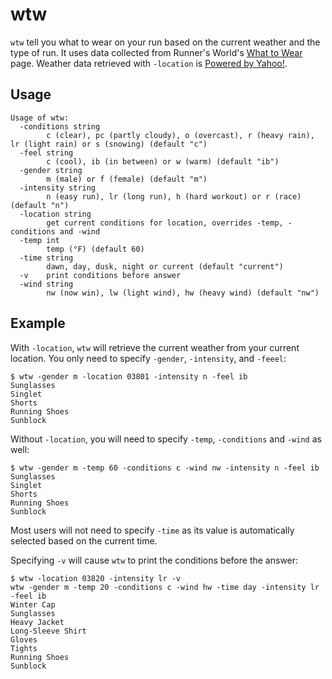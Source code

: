 wtw
===

`wtw` tell you what to wear on your run based on the current weather
and the type of run.  It uses data collected from Runner's
World's [What to Wear](http://www.runnersworld.com/what-to-wear) page.
Weather data retrieved with `-location`
is [Powered by Yahoo!](https://www.yahoo.com/?ilc=401).

## Usage

```
Usage of wtw:
  -conditions string
    	c (clear), pc (partly cloudy), o (overcast), r (heavy rain), lr (light rain) or s (snowing) (default "c")
  -feel string
    	c (cool), ib (in between) or w (warm) (default "ib")
  -gender string
    	m (male) or f (female) (default "m")
  -intensity string
    	n (easy run), lr (long run), h (hard workout) or r (race) (default "n")
  -location string
    	get current conditions for location, overrides -temp, -conditions and -wind
  -temp int
    	temp (°F) (default 60)
  -time string
    	dawn, day, dusk, night or current (default "current")
  -v	print conditions before answer
  -wind string
    	nw (now win), lw (light wind), hw (heavy wind) (default "nw")
```

## Example

With `-location`, `wtw` will retrieve the current weather from your
current location.  You only need to specify `-gender`, `-intensity`,
and `-feeel`:

```
$ wtw -gender m -location 03801 -intensity n -feel ib
Sunglasses
Singlet
Shorts
Running Shoes
Sunblock
```

Without `-location`, you will need to specify `-temp`, `-conditions`
and `-wind` as well:

```
$ wtw -gender m -temp 60 -conditions c -wind nw -intensity n -feel ib
Sunglasses
Singlet
Shorts
Running Shoes
Sunblock
```

Most users will not need to specify `-time` as its value is
automatically selected based on the current time.

Specifying `-v` will cause `wtw` to print the conditions before the
answer:

```
$ wtw -location 03820 -intensity lr -v
wtw -gender m -temp 20 -conditions c -wind hw -time day -intensity lr -feel ib
Winter Cap
Sunglasses
Heavy Jacket
Long-Sleeve Shirt
Gloves
Tights
Running Shoes
Sunblock
```

